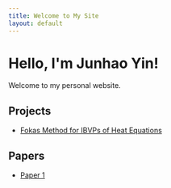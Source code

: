 ```yaml
---
title: Welcome to My Site
layout: default
---
```


# Hello, I'm Junhao Yin!
Welcome to my personal website.

## Projects
- [Fokas Method for IBVPs of Heat Equations](Fokas/index.md)

## Papers
- [Paper 1](link-to-your-paper.pdf)
